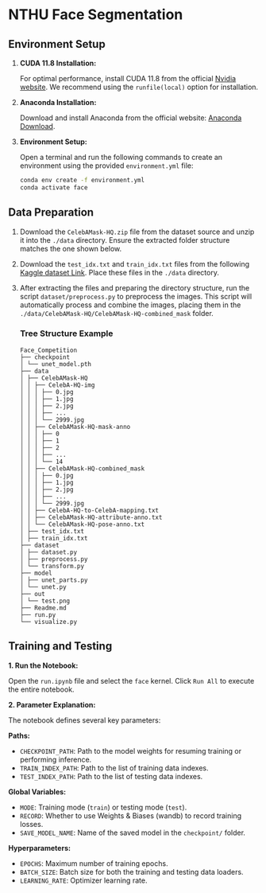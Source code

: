 # NTHU Face Segmentation

## Environment Setup

1. **CUDA 11.8 Installation:**

    For optimal performance, install CUDA 11.8 from the official [Nvidia website](https://developer.nvidia.com/cuda-11-8-0-download-archive?target_os=Linux&target_arch=x86_64&Distribution=Ubuntu&target_version=20.04). We recommend using the `runfile(local)` option for installation.

2. **Anaconda Installation:**

    Download and install Anaconda from the official website: [Anaconda Download](https://docs.anaconda.com/free/anaconda/install/index.html).

3. **Environment Setup:**

    Open a terminal and run the following commands to create an environment using the provided `environment.yml` file:

    ```bash
    conda env create -f environment.yml
    conda activate face
    ```

## Data Preparation

1. Download the `CelebAMask-HQ.zip` file from the dataset source and unzip it into the `./data` directory. Ensure the extracted folder structure matches the one shown below.

2. Download the `test_idx.txt` and `train_idx.txt` files from the following [Kaggle dataset Link](https://www.kaggle.com/competitions/cs6550-face-parsing/data). Place these files in the `./data` directory.

3. After extracting the files and preparing the directory structure, run the script `dataset/preprocess.py` to preprocess the images. This script will automatically process and combine the images, placing them in the `./data/CelebAMask-HQ/CelebAMask-HQ-combined_mask` folder.

    ### Tree Structure Example
    ```
    Face_Competition
    ├── checkpoint
    │ └── unet_model.pth
    ├── data
    │ ├── CelebAMask-HQ
    │ │ ├── CelebA-HQ-img
    │ │ │ ├── 0.jpg
    │ │ │ ├── 1.jpg
    │ │ │ ├── 2.jpg
    │ │ │ ├── ...
    │ │ │ └── 2999.jpg
    │ │ ├── CelebAMask-HQ-mask-anno
    │ │ │ ├── 0
    │ │ │ ├── 1
    │ │ │ ├── 2
    │ │ │ ├── ...
    │ │ │ └── 14
    │ │ ├── CelebAMask-HQ-combined_mask
    │ │ │ ├── 0.jpg
    │ │ │ ├── 1.jpg
    │ │ │ ├── 2.jpg
    │ │ │ ├── ...
    │ │ │ └── 2999.jpg
    │ │ ├── CelebA-HQ-to-CelebA-mapping.txt
    │ │ ├── CelebAMask-HQ-attribute-anno.txt
    │ │ └── CelebAMask-HQ-pose-anno.txt
    │ ├── test_idx.txt
    │ ├── train_idx.txt
    ├── dataset
    │ ├── dataset.py
    │ ├── preprocess.py
    │ └── transform.py
    ├── model
    │ ├── unet_parts.py
    │ └── unet.py
    ├── out
    │ └── test.png
    ├── Readme.md
    ├── run.py
    └── visualize.py
    ```

## Training and Testing

**1. Run the Notebook:**

Open the `run.ipynb` file and select the `face` kernel. Click `Run All` to execute the entire notebook.

**2. Parameter Explanation:**

The notebook defines several key parameters:

**Paths:**

* `CHECKPOINT_PATH`: Path to the model weights for resuming training or performing inference.
* `TRAIN_INDEX_PATH`: Path to the list of training data indexes.
* `TEST_INDEX_PATH`: Path to the list of testing data indexes.

**Global Variables:**

* `MODE`: Training mode (`train`) or testing mode (`test`).
* `RECORD`: Whether to use Weights & Biases (wandb) to record training losses.
* `SAVE_MODEL_NAME`: Name of the saved model in the `checkpoint/` folder.

**Hyperparameters:**

* `EPOCHS`: Maximum number of training epochs.
* `BATCH_SIZE`: Batch size for both the training and testing data loaders.
* `LEARNING_RATE`: Optimizer learning rate.
